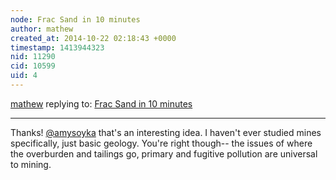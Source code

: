```yaml
---
node: Frac Sand in 10 minutes
author: mathew
created_at: 2014-10-22 02:18:43 +0000
timestamp: 1413944323
nid: 11290
cid: 10599
uid: 4
---
```




[mathew](../profile/mathew) replying to: [Frac Sand in 10 minutes](../notes/mathew/10-22-2014/frac-sand-in-10-minutes)

----
Thanks! 
[@amysoyka](/profile/amysoyka) that's an interesting idea.  I haven't ever studied mines specifically, just basic geology.  You're right though-- the issues of where the overburden and tailings go, primary and fugitive pollution are universal to mining.